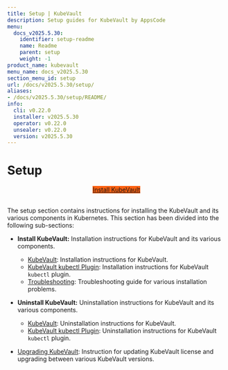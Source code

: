 ```yaml
---
title: Setup | KubeVault
description: Setup guides for KubeVault by AppsCode
menu:
  docs_v2025.5.30:
    identifier: setup-readme
    name: Readme
    parent: setup
    weight: -1
product_name: kubevault
menu_name: docs_v2025.5.30
section_menu_id: setup
url: /docs/v2025.5.30/setup/
aliases:
- /docs/v2025.5.30/setup/README/
info:
  cli: v0.22.0
  installer: v2025.5.30
  operator: v0.22.0
  unsealer: v0.22.0
  version: v2025.5.30
---
```


# Setup

<div style="text-align: center;">
  <a class="button is-info is-medium is-active has-text-weight-normal" href="/docs/v2025.5.30/setup/install/kubevault"  style="background:#FC6011; width: 18rem;">Install KubeVault</a>
</div>
<br>

The setup section contains instructions for installing the KubeVault and its various components in Kubernetes. This section has been divided into the following sub-sections:

- **Install KubeVault:** Installation instructions for KubeVault and its various components.
  - [KubeVault](/docs/v2025.5.30/setup/install/kubevault): Installation instructions for KubeVault.
  - [KubeVault kubectl Plugin](/docs/v2025.5.30/setup/install/kubectl_plugin): Installation instructions for KubeVault `kubectl` plugin.
  - [Troubleshooting](/docs/v2025.5.30/setup/install/troubleshoting): Troubleshooting guide for various installation problems.

- **Uninstall KubeVault:** Uninstallation instructions for KubeVault and its various components.
  - [KubeVault](/docs/v2025.5.30/setup/uninstall/kubevault): Uninstallation instructions for KubeVault.
  - [KubeVault kubectl Plugin](/docs/v2025.5.30/setup/uninstall/kubectl_plugin): Uninstallation instructions for KubeVault `kubectl` plugin.

- [Upgrading KubeVault](/docs/v2025.5.30/setup/upgrade/): Instruction for updating KubeVault license and upgrading between various KubeVault versions.

